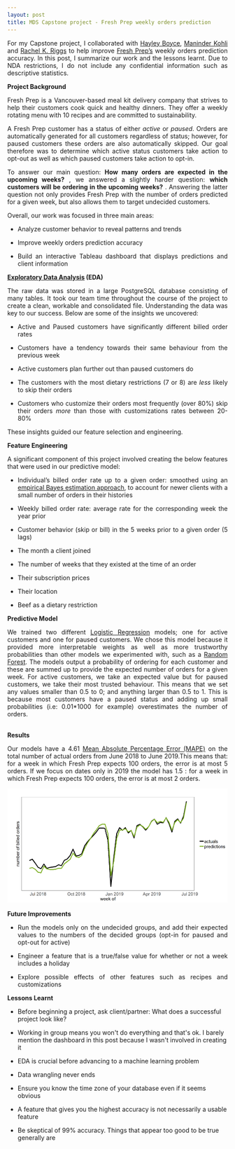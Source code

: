 ```yaml
---
layout: post
title: MDS Capstone project - Fresh Prep weekly orders prediction 
---
```

<div align="justify">  
For my Capstone project, I collaborated with <a href="https://github.com/hfboyce">Hayley Boyce</a>, <a href="https://github.com/ksm45">Maninder Kohli</a> and <a href="https://github.com/rachelkriggs">Rachel K. Riggs</a> to help improve <a href="https://www.freshprep.ca/">Fresh Prep’s</a> weekly orders prediction accuracy. In this post, I summarize our work and the lessons learnt. Due to NDA restrictions, I do not include any confidential information such as descriptive statistics.
</div>  

**Project Background**
<div align="justify"> 
Fresh Prep is a Vancouver-based meal kit delivery company that strives to help their customers cook quick and healthy dinners. They offer a weekly rotating menu with 10 recipes and are committed to sustainability.

A Fresh Prep customer has a status of either _active_ or _paused_. Orders are automatically generated for all customers regardless of status; however, for paused customers these orders are also automatically skipped. Our goal therefore was to determine which active status customers take action to opt-out as well as which paused customers take action to opt-in.

To answer our main question: **How many orders are expected in the upcoming weeks?** , we answered a slightly harder question: **which customers will be ordering in the upcoming weeks?** .
Answering the latter question not only provides Fresh Prep with the number of orders predicted for a given week, but also allows them to target undecided customers. 

Overall, our work was focused in three main areas:
- Analyze customer behavior to reveal patterns and trends

- Improve weekly orders prediction accuracy

- Build an interactive Tableau dashboard that displays predictions and client information
</div> 
  
**[Exploratory Data Analysis](https://towardsdatascience.com/exploring-exploratory-data-analysis-1aa72908a5df) (EDA)** 
<div align="justify"> 
The raw data was stored in a large PostgreSQL database consisting of many tables. It took our team time throughout the course of the project to create a clean, workable and consolidated file. Understanding the data was key to our success. Below are some of the insights we uncovered: 

-	Active and Paused customers have significantly different billed order rates

-	Customers have a tendency towards their same behaviour from the previous week

-	Active customers plan further out than paused customers do 

-	The customers with the most dietary restrictions (7 or 8) are _less_ likely to skip their orders

-	Customers who customize their orders most frequently (over 80%) skip their orders _more_ than those with customizations rates between 20-80%

These insights guided our feature selection and engineering.
</div> 

**Feature Engineering** 
<div align="justify"> 
A significant component of this project involved creating the below features that were used in our predictive model:

-	Individual’s billed order rate up to a given order: smoothed using an <a href="http://varianceexplained.org/r/empirical_bayes_baseball/">empirical Bayes estimation approach</a>, to account for newer clients with a small number of orders in their histories

-	Weekly billed order rate: average rate for the corresponding week the year prior

-	Customer behavior (skip or bill) in the 5 weeks prior to a given order (5 lags)

-	The month a client joined

-	The number of weeks that they existed at the time of an order

-	Their subscription prices

-	Their location

-	Beef as a dietary restriction
</div>

**Predictive Model** 
<div align="justify">
We trained two different <a href="https://towardsdatascience.com/logistic-regression-b0af09cdb8ad">Logistic Regression</a> models; one for active customers and one for paused customers. We chose this model because it provided more interpretable weights as well as more trustworthy probabilities than other models we experimented with, such as a <a href="https://towardsdatascience.com/random-forest-3a55c3aca46d">Random Forest</a>. The models output a probability of ordering for each customer and these are summed up to provide the expected number of orders for a given week. For active customers, we take an expected value but for paused customers, we take their most trusted behaviour. This means that we set any values smaller than 0.5 to 0; and anything larger than 0.5 to 1. This is because most customers have a paused status and adding up small probabilities (i.e: 0.01*1000 for example) overestimates the number of orders. 
</div> 
<br>

**Results** 
<div align="justify"> 
Our models have a 4.61 <a href="https://www.dataquest.io/blog/understanding-regression-error-metrics/"> Mean Absolute Percentage Error (MAPE)</a> on the total number of actual orders from June 2018 to June 2019.This means that: for a week in which Fresh Prep expects 100 orders, the error is at most 5 orders. If we focus on dates only in 2019 the model has 1.5 : for a week in which Fresh Prep expects 100 orders, the error is at most 2 orders.
   
![results](/myimages/accuracy.PNG)
</div> 

**Future Improvements**
<div align="justify">
  
-	Run the models only on the undecided groups, and add their expected values to the numbers of the decided groups (opt-in for paused and opt-out for active)

-	Engineer a feature that is a true/false value for whether or not a week includes a holiday

-	Explore possible effects of other features such as recipes and customizations
</div>

**Lessons Learnt**

-	Before beginning a project, ask client/partner: What does a successful project look like?

- Working in group means you won't do everything and that's ok. I barely mention the dashboard in this post because I wasn't involved in creating it

- EDA is crucial before advancing to a machine learning problem

-	Data wrangling never ends

-	Ensure you know the time zone of your database even if it seems obvious

-	A feature that gives you the highest accuracy is not necessarily a usable feature

-	Be skeptical of 99% accuracy. Things that appear too good to be true generally are

